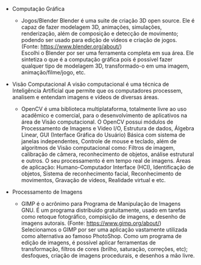 - Computação Gráfica
  - Jogos/Blender 
  Blender é uma suite de criação 3D open source. Ele é capaz de fazer modelagem 3D, animações, simulações, renderização, além de composição e detecção de movimento; podendo ser usado para edição de videos e criação de jogos. (Fonte: https://www.blender.org/about/)  
  Escolhi o Blender por ser uma ferramenta completa em sua área. Ele sintetiza o que é a computação gráfica pois é possível fazer qualquer tipo de modelagem 3D, transformado-o em uma imagem, animação/filme/jogo, etc. 
  
  
- Visão Computacional
  A visão computacional é uma técnica de Inteligência Artificial que permite que os computadores processem, analisem e entendam imagens e vídeos de diversas áreas. 
  - OpenCV é uma biblioteca multiplataforma, totalmente livre ao uso acadêmico e comercial, para o desenvolvimento de aplicativos na área de Visão computacional. O OpenCV possui módulos de Processamento de Imagens e Video I/O, Estrutura de dados, Álgebra Linear, GUI (Interface Gráfica do Usuário) Básica com sistema de janelas independentes, Controle de mouse e teclado, além de algoritmos de Visão computacional como: Filtros de imagem, calibração de câmera, reconhecimento de objetos, análise estrutural e outros. O seu processamento é em tempo real de imagens. Áreas de aplicação: Humano-Computador Interface (HCI), Identificação de objetos, Sistema de reconhecimento facial, Reconhecimento de movimentos, Gravação de vídeos, Realidade virtual e etc.
  
- Processamento de Imagens
  - GIMP é o acrônimo para Programa de Manipulação de Imagens GNU. É um programa distribuido gratuitamente, usado em tarefas como retoque fotográfico, compisição de imagens, e desenho de imagens autorais. (Fonte: https://www.gimp.org/about/) 
  Selecionamos o GIMP por ser uma aplicação vastamente utilizada como alternativa ao famoso PhotoShop. Como um programa de edição de imagens, é possível aplicar ferramentas de transformação, filtros de cores (brilho, saturação, correções, etc); desfoques, criação de imagens procedurais, e desenhos a mão livre. 
